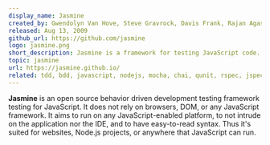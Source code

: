 ```yaml
---
display_name: Jasmine
created_by: Gwendolyn Van Hove, Steve Gravrock, Davis Frank, Rajan Agaskar, Greg Cobb, Chris Amavisca, Sheel Choksi
released: Aug 13, 2009
github_url: https://github.com/jasmine
logo: jasmine.png
short_description: Jasmine is a framework for testing JavaScript code.
topic: jasmine
url: https://jasmine.github.io/
related: tdd, bdd, javascript, nodejs, mocha, chai, qunit, rspec, jspec, test-doubles
---
```

**Jasmine** is an open source behavior driven development testing framework testing for JavaScript. It does not rely on browsers, DOM, or any JavaScript framework. It aims to run on any JavaScript-enabled platform, to not intrude on the application nor the IDE, and to have easy-to-read syntax. Thus it's suited for websites, Node.js projects, or anywhere that JavaScript can run.
